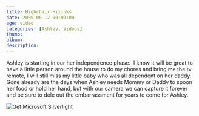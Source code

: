 ```yaml
---
title: Highchair Hijinks
date: 2009-08-12 00:00:00
age: video
categories: [Ashley, Videos]
thumb: 
album: 
description: 
---
```

<p>Ashley is starting in our her independence phase.  I know it will be great to have a little person around the house to do my chores and bring me the tv remote, I will still miss my little baby who was all dependent on her daddy.  Gone already are the days when Ashley needs Mommy or Daddy to spoon her food or hold her hand, but with our camera we can capture it forever and be sure to dole out the embarrassment for years to come for Ashley.<br />
</p>
<div id="silverlightControlHost"><object width="640" height="480" data="data:application/x-silverlight-2," type="application/x-silverlight-2">
<param name="source" value="http://www.wyseguys.com/blog/ClientBin/VideoPlayer.xap" />
<param name="background" value="white" />
<param name="initParams" value="m=http://www.wyseguys.com/movies/Christmas2008.wmv,autostart=false,autohide=true,thumbnail=http://www.wyseguys.com/images/video_thumbnail.png" />
<param name="minruntimeversion" value="2.0.31005.0" /> 		<a href="http://go.microsoft.com/fwlink/?LinkId=124807" style="text-decoration: none;"><img src="http://go.microsoft.com/fwlink/?LinkId=108181" alt="Get Microsoft Silverlight" style="border-style: none;" /></a></object></div>
